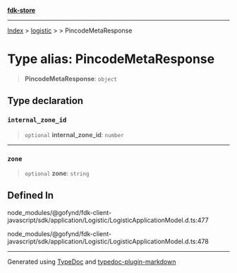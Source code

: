 [**fdk-store**](../../../README.md)
***

[Index](../../../API.md) > [logistic](../../README.md) > [<internal>](../README.md) > PincodeMetaResponse

# Type alias: PincodeMetaResponse

> **PincodeMetaResponse**: `object`

## Type declaration

### `internal_zone_id`

> `optional` **internal\_zone\_id**: `number`

***

### `zone`

> `optional` **zone**: `string`

## Defined In

node\_modules/@gofynd/fdk-client-javascript/sdk/application/Logistic/LogisticApplicationModel.d.ts:477

node\_modules/@gofynd/fdk-client-javascript/sdk/application/Logistic/LogisticApplicationModel.d.ts:478

***
Generated using [TypeDoc](https://typedoc.org/) and [typedoc-plugin-markdown](https://www.npmjs.com/package/typedoc-plugin-markdown)
